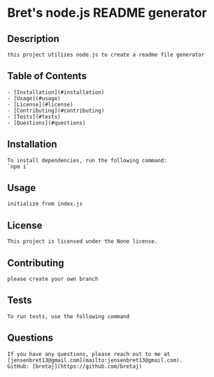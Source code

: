 # Bret's node.js README generator

## Description
    this project utilizes node.js to create a readme file generator

## Table of Contents
    - [Installation](#installation)
    - [Usage](#usage)
    - [License](#license)
    - [Contributing](#contributing)
    - [Tests](#tests)
    - [Questions](#questions)

## Installation
    To install dependencies, run the following command:
    `npm i`

## Usage
    initialize from index.js

## License
    This project is licensed under the None license.

## Contributing 
    please create your own branch

## Tests
    To run tests, use the following command 

## Questions
    If you have any questions, please reach out to me at [jensenbret13@gmail.com](mailto:jensenbret13@gmail.com).
    GitHub: [bretaj](https://github.com/bretaj)
    
